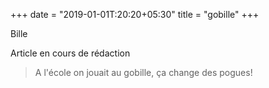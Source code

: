 +++
date = "2019-01-01T:20:20+05:30"
title = "gobille"
+++

Bille
<!--more-->
Article en cours de rédaction

> A l'école on jouait au gobille, ça change des pogues!
